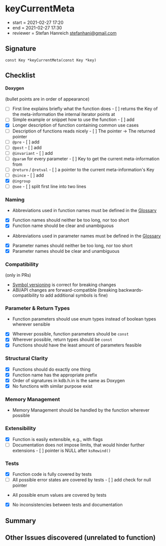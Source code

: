 # keyCurrentMeta

- start = 2021-02-27 17:20
- end = 2021-02-27 17:30
- reviewer = Stefan Hanreich <stefanhani@gmail.com>

## Signature

`const Key *keyCurrentMeta(const Key *key)`

## Checklist

#### Doxygen

(bullet points are in order of appearance)

- [ ] First line explains briefly what the function does
      - [ ] returns the Key of the meta-information the internal iterator points at
- [ ] Simple example or snippet how to use the function
      - [ ] add
- [x] Longer description of function containing common use cases
- [ ] Description of functions reads nicely
      - [ ] The pointer -> The returned pointer
- [ ] `@pre`
      - [ ] add
- [ ] `@post`
      - [ ] add
- [ ] `@invariant`
      - [ ] add
- [ ] `@param` for every parameter
      - [ ] Key to get the current meta-information from
- [ ] `@return` / `@retval`
      - [ ] a pointer to the current meta-information's Key
- [ ] `@since`
      - [ ] add
- [x] `@ingroup`
- [ ] `@see`
      - [ ] split first line into two lines

### Naming

- Abbreviations used in function names must be defined in the
      [Glossary](/doc/help/elektra-glossary.md)
- [x] Function names should neither be too long, nor too short
- [x] Function name should be clear and unambiguous
- Abbreviations used in parameter names must be defined in the
      [Glossary](/doc/help/elektra-glossary.md)
- [x] Parameter names should neither be too long, nor too short
- [x] Parameter names should be clear and unambiguous

### Compatibility

(only in PRs)

- [Symbol versioning](/doc/dev/symbol-versioning.md)
      is correct for breaking changes
- ABI/API changes are forward-compatible (breaking backwards-compatibility
      to add additional symbols is fine)

### Parameter & Return Types

- Function parameters should use enum types instead of boolean types
      wherever sensible
- [x] Wherever possible, function parameters should be `const`
- [x] Wherever possible, return types should be `const`
- [x] Functions should have the least amount of parameters feasible

### Structural Clarity

- [x] Functions should do exactly one thing
- [x] Function name has the appropriate prefix
- [x] Order of signatures in kdb.h.in is the same as Doxygen
- [x] No functions with similar purpose exist

### Memory Management

- Memory Management should be handled by the function wherever possible

### Extensibility

- [x] Function is easily extensible, e.g., with flags
- [ ] Documentation does not impose limits, that would hinder further extensions
      - [ ] pointer is NULL after `ksRewind()`

### Tests

- [x] Function code is fully covered by tests
- [ ] All possible error states are covered by tests
      - [ ] add check for null pointer
- All possible enum values are covered by tests
- [x] No inconsistencies between tests and documentation

## Summary

## Other Issues discovered (unrelated to function)
